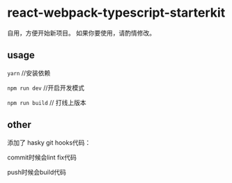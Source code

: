 # react-webpack-typescript-starterkit


自用，方便开始新项目。
如果你要使用，请酌情修改。

## usage

  `yarn` //安装依赖
  
  `npm run dev` //开启开发模式
  
  `npm run build` // 打线上版本
  
  
## other

  添加了 hasky git hooks代码：
  
  commit时候会lint fix代码
  
  push时候会build代码
